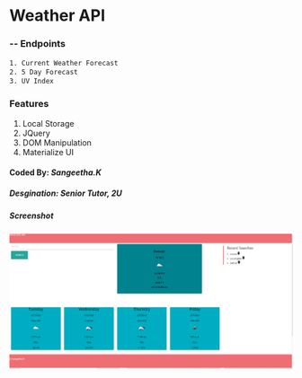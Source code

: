 # Weather API

 ### -- Endpoints
    1. Current Weather Forecast
    2. 5 Day Forecast
    3. UV Index

### Features
1. Local Storage
2. JQuery
3. DOM Manipulation
4. Materialize UI

#### Coded By: *Sangeetha.K*
##### Desgination: Senior Tutor, 2U
##### Screenshot
![Screenshot](https://github.com/Sanganu/weatherAPI/blob/master/sources/screenshot1.PNG)


